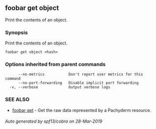 ## foobar get object

Print the contents of an object.

### Synopsis


Print the contents of an object.

```
foobar get object <hash>
```

### Options inherited from parent commands

```
      --no-metrics           Don't report user metrics for this command
      --no-port-forwarding   Disable implicit port forwarding
  -v, --verbose              Output verbose logs
```

### SEE ALSO
* [foobar get](foobar_get.md)	 - Get the raw data represented by a Pachyderm resource.

###### Auto generated by spf13/cobra on 28-Mar-2019
